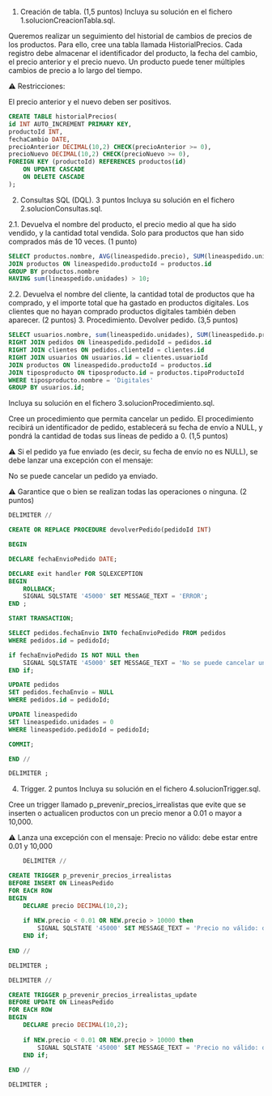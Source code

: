 1. Creación de tabla. (1,5 puntos)
Incluya su solución en el fichero 1.solucionCreacionTabla.sql.

Queremos realizar un seguimiento del historial de cambios de precios de los productos. Para ello, cree una tabla llamada HistorialPrecios. Cada registro debe almacenar el identificador del producto, la fecha del cambio, el precio anterior y el precio nuevo.
Un producto puede tener múltiples cambios de precio a lo largo del tiempo.

⚠️ Restricciones:

El precio anterior y el nuevo deben ser positivos.

```sql
CREATE TABLE historialPrecios(
id INT AUTO_INCREMENT PRIMARY KEY,
productoId INT, 
fechaCambio DATE,
precioAnterior DECIMAL(10,2) CHECK(precioAnterior >= 0),
precioNuevo DECIMAL(10,2) CHECK(precioNuevo >= 0),
FOREIGN KEY (productoId) REFERENCES productos(id)
	ON UPDATE CASCADE
	ON DELETE CASCADE
);
```


2. Consultas SQL (DQL). 3 puntos
Incluya su solución en el fichero 2.solucionConsultas.sql.

2.1. Devuelva el nombre del producto, el precio medio al que ha sido vendido, y la cantidad total vendida. Solo para productos que han sido comprados más de 10 veces. (1 punto)

```sql
SELECT productos.nombre, AVG(lineaspedido.precio), SUM(lineaspedido.unidades) FROM lineaspedido
JOIN productos ON lineaspedido.productoId = productos.id
GROUP BY productos.nombre
HAVING sum(lineaspedido.unidades) > 10;
```


2.2. Devuelva el nombre del cliente, la cantidad total de productos que ha comprado, y el importe total que ha gastado en productos digitales. Los clientes que no hayan comprado productos digitales también deben aparecer. (2 puntos)
3. Procedimiento. Devolver pedido. (3,5 puntos)

```sql
SELECT usuarios.nombre, sum(lineaspedido.unidades), SUM(lineaspedido.precio * lineaspedido.unidades) FROM lineaspedido
RIGHT JOIN pedidos ON lineaspedido.pedidoId = pedidos.id
RIGHT JOIN clientes ON pedidos.clienteId = clientes.id
RIGHT JOIN usuarios ON usuarios.id = clientes.usuarioId
JOIN productos ON lineaspedido.productoId = productos.id
JOIN tiposproducto ON tiposproducto.id = productos.tipoProductoId
WHERE tiposproducto.nombre = 'Digitales'
GROUP BY usuarios.id;
```


Incluya su solución en el fichero 3.solucionProcedimiento.sql.

Cree un procedimiento que permita cancelar un pedido. El procedimiento recibirá un identificador de pedido, establecerá su fecha de envío a NULL, y pondrá la cantidad de todas sus líneas de pedido a 0. (1,5 puntos)

⚠️ Si el pedido ya fue enviado (es decir, su fecha de envío no es NULL), se debe lanzar una excepción con el mensaje:

No se puede cancelar un pedido ya enviado.

⚠️ Garantice que o bien se realizan todas las operaciones o ninguna. (2 puntos)


```sql
DELIMITER //

CREATE OR REPLACE PROCEDURE devolverPedido(pedidoId INT)

BEGIN 

DECLARE fechaEnvioPedido DATE;

DECLARE exit handler FOR SQLEXCEPTION 
BEGIN
	ROLLBACK;
	SIGNAL SQLSTATE '45000' SET MESSAGE_TEXT = 'ERROR';
END ;

START TRANSACTION;

SELECT pedidos.fechaEnvio INTO fechaEnvioPedido FROM pedidos
WHERE pedidos.id = pedidoId;

if fechaEnvioPedido IS NOT NULL then
	SIGNAL SQLSTATE '45000' SET MESSAGE_TEXT = 'No se puede cancelar un pedido ya enviado.';
END if;

UPDATE pedidos
SET pedidos.fechaEnvio = NULL
WHERE pedidos.id = pedidoId;

UPDATE lineaspedido
SET lineaspedido.unidades = 0
WHERE lineaspedido.pedidoId = pedidoId;

COMMIT;

END //

DELIMITER ;
```

4. Trigger. 2 puntos
Incluya su solución en el fichero 4.solucionTrigger.sql.

Cree un trigger llamado p_prevenir_precios_irrealistas que evite que se inserten o actualicen productos con un precio menor a 0.01 o mayor a 10,000.

⚠️ Lanza una excepción con el mensaje:
Precio no válido: debe estar entre 0.01 y 10,000


```sql
    DELIMITER //

CREATE TRIGGER p_prevenir_precios_irrealistas
BEFORE INSERT ON LineasPedido
FOR EACH ROW
BEGIN
    DECLARE precio DECIMAL(10,2);
    
    if NEW.precio < 0.01 OR NEW.precio > 10000 then
    	SIGNAL SQLSTATE '45000' SET MESSAGE_TEXT = 'Precio no válido: debe estar entre 0.01 y 10,000*/';
	END if;
   
END //

DELIMITER ;

DELIMITER //

CREATE TRIGGER p_prevenir_precios_irrealistas_update
BEFORE UPDATE ON LineasPedido
FOR EACH ROW
BEGIN
    DECLARE precio DECIMAL(10,2);
    
    if NEW.precio < 0.01 OR NEW.precio > 10000 then
    	SIGNAL SQLSTATE '45000' SET MESSAGE_TEXT = 'Precio no válido: debe estar entre 0.01 y 10,000*/';
	END if;
   
END //

DELIMITER ;
```